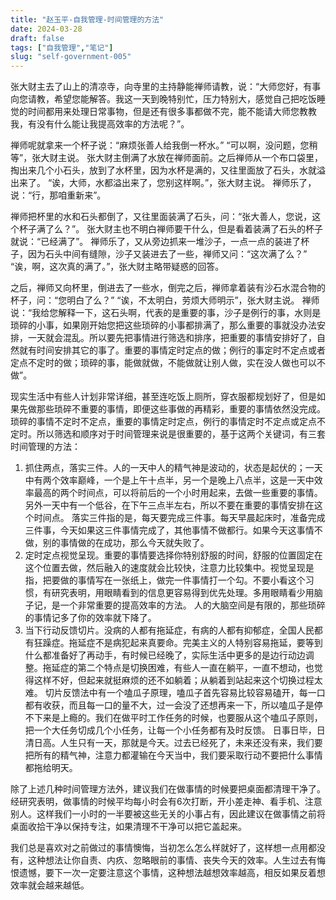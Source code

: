 ```yaml
---
title: "赵玉平-自我管理-时间管理的方法"
date: 2024-03-28
draft: false
tags: ["自我管理","笔记"]
slug: "self-government-005"
---
```


张大财主去了山上的清凉寺，向寺里的主持静能禅师请教，说：“大师您好，有事向您请教，希望您能解答。我这一天到晚特别忙，压力特别大，感觉自己把吃饭睡觉的时间都用来处理日常事物，但是还有很多事都做不完，能不能请大师您教教我，有没有什么能让我提高效率的方法呢？”。

禅师呢就拿来一个杯子说：“麻烦张善人给我倒一杯水。”
“可以啊，没问题，您稍等”，张大财主说。
张大财主倒满了水放在禅师面前。之后禅师从一个布口袋里，掏出来几个小石头，放到了水杯里，因为水杯是满的，又往里面放了石头，水就溢出来了。
“诶，大师，水都溢出来了，您别这样啊。”，张大财主说。
禅师乐了，说：“行，那咱重新来”。

禅师把杯里的水和石头都倒了，又往里面装满了石头，问：“张大善人，您说，这个杯子满了么？”。
张大财主也不明白禅师要干什么，但是看着装满了石头的杯子就说：“已经满了”。
禅师乐了，又从旁边抓来一堆沙子，一点一点的装进了杯子，因为石头中间有缝隙，沙子又装进去了一些，禅师又问：“这次满了么？”
“诶，啊，这次真的满了。”，张大财主略带疑惑的回答。

之后，禅师又向杯里，倒进去了一些水，倒完之后，禅师拿着装有沙石水混合物的杯子，问：“您明白了么？”
“诶，不太明白，劳烦大师明示”，张大财主说。
禅师说：“我给您解释一下，这石头啊，代表的是重要的事，沙子是例行的事，水则是琐碎的小事，如果刚开始您把这些琐碎的小事都排满了，那么重要的事就没办法安排，一天就会混乱。所以要先把事情进行筛选和排序，把重要的事情安排好了，自然就有时间安排其它的事了。重要的事情定时定点的做；例行的事定时不定点或者定点不定时的做；琐碎的事，能做就做，不能做就让别人做，实在没人做也可以不做”。

现实生活中有些人计划非常详细，甚至连吃饭上厕所，穿衣服都规划好了，但是如果先做那些琐碎不重要的事情，即便这些事做的再精彩，重要的事情依然没完成。
琐碎的事情不定时不定点，重要的事情定时定点，例行的事情定时不定点或定点不定时。所以筛选和顺序对于时间管理来说是很重要的，基于这两个关键词，有三套时间管理的方法：

1. 抓住两点，落实三件。人的一天中人的精气神是波动的，状态是起伏的；一天中有两个效率巅峰，一个是上午十点半，另一个是晚上八点半，这是一天中效率最高的两个时间点，可以将前后的一个小时用起来，去做一些重要的事情。另外一天中有一个低谷，在下午三点半左右，所以不要在重要的事情安排在这个时间点。
落实三件指的是，每天要完成三件事。每天早晨起床时，准备完成三件事，今天如果这三件事情完成了，其他事情不做都行。如果今天这事情不做，别的事情做的在成功，那么今天就失败了。
2. 定时定点视觉呈现。重要的事情要选择你特别舒服的时间，舒服的位置固定在这个位置去做，然后融入的速度就会比较快，注意力比较集中。视觉呈现是指，把要做的事情写在一张纸上，做完一件事情打一个勾。不要小看这个习惯，有研究表明，用眼睛看到的信息更容易得到优先处理。多用眼睛看少用脑子记，是一个非常重要的提高效率的方法。
人的大脑空间是有限的，那些琐碎的事情记多了你的效率就下降了。
3. 当下行动反馈切片。没病的人都有拖延症，有病的人都有抑郁症，全国人民都有狂躁症。拖延症不是病犯起来真要命。完美主义的人特别容易拖延，要等到什么都准备好了再动手，有时候已经晚了，实际生活中更多的是边行动边调整。拖延症的第二个特点是切换困难，有些人一直在躺平，一直不想动，也觉得这样不好，但起来就挺麻烦的还不如躺着；从躺着到站起来这个切换过程太难。
切片反馈法中有一个嗑瓜子原理，嗑瓜子首先容易比较容易磕开，每一口都有收获，而且每一口的量不大，过一会没了还想再来一下，所以嗑瓜子是停不下来是上瘾的。我们在做平时工作任务的时候，也要服从这个嗑瓜子原则，把一个大任务切成几个小任务，让每一个小任务都有及时反馈。
日事日毕，日清日高。人生只有一天，那就是今天。过去已经死了，未来还没有来，我们要把所有的精气神，注意力都灌输在今天当中，我们要采取行动不要把什么事情都拖给明天。

除了上述几种时间管理方法外，建议我们在做事情的时候要把桌面都清理干净了。经研究表明，做事情的时候平均每小时会有6次打断，开小差走神、看手机、注意别人。这样我们一小时的一半要被这些无关的小事占有，因此建议在做事情之前将桌面收拾干净以保持专注，如果清理不干净可以把它盖起来。

我们总是喜欢对之前做过的事情懊悔，当初怎么怎么样就好了，这样想一点用都没有，这种想法让你自责、内疚、忽略眼前的事情、丧失今天的效率。人生过去有悔恨遗憾，要下一次一定要注意这个事情，这种想法越想效率越高，相反如果反着想效率就会越来越低。


